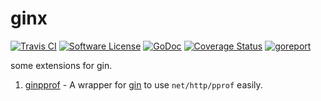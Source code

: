 # ginx

[![Travis CI](https://travis-ci.com/bingoohuang/ginx.svg?branch=master)](https://travis-ci.com/bingoohuang/ginx)
[![Software License](https://img.shields.io/badge/License-MIT-orange.svg?style=flat-square)](https://github.com/bingoohuang/ginx/blob/master/LICENSE.md)
[![GoDoc](https://img.shields.io/badge/godoc-reference-blue.svg?style=flat-square)](https://godoc.org/github.com/bingoohuang/ginx)
[![Coverage Status](http://codecov.io/github/bingoohuang/ginx/coverage.svg?branch=master)](http://codecov.io/github/bingoohuang/ginx?branch=master)
[![goreport](https://www.goreportcard.com/badge/github.com/bingoohuang/ginx)](https://www.goreportcard.com/report/github.com/bingoohuang/ginx)

some extensions for gin.


1. [ginpprof](pkg/ginpprof/README.md) - A wrapper for [gin](https://github.com/gin-gonic/gin) to use `net/http/pprof` easily. 
